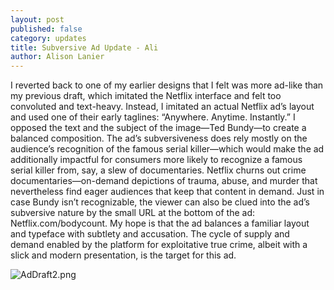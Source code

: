 ```yaml
---
layout: post
published: false
category: updates
title: Subversive Ad Update - Ali
author: Alison Lanier
---
```

I reverted back to one of my earlier designs that I felt was more ad-like than my previous draft, which imitated the Netflix interface and felt too convoluted and text-heavy. Instead, I imitated an actual Netflix ad’s layout and used one of their early taglines: “Anywhere. Anytime. Instantly.” I opposed the text and the subject of the image—Ted Bundy—to create a balanced composition. The ad’s subversiveness does rely mostly on the audience’s recognition of the famous serial killer—which would make the ad additionally impactful for consumers more likely to recognize a famous serial killer from, say, a slew of documentaries. Netflix churns out crime documentaries—on-demand depictions of trauma, abuse, and murder that nevertheless find eager audiences that keep that content in demand. Just in case Bundy isn’t recognizable, the viewer can also be clued into the ad’s subversive nature by the small URL at the bottom of the ad: Netflix.com/bodycount. My hope is that the ad balances a familiar layout and typeface with subtlety and accusation. The cycle of supply and demand enabled by the platform for exploitative true crime, albeit with a slick and modern presentation, is the target for this ad.  

![AdDraft2.png]({{site.baseurl}}/assets/AdDraft2.png)
